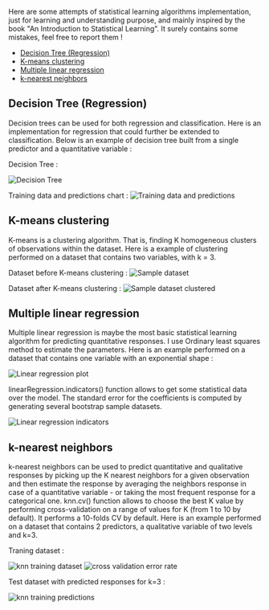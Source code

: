 Here are some attempts of statistical learning algorithms implementation, just for learning and understanding purpose, and mainly inspired by the book "An Introduction to Statistical Learning". It surely contains some mistakes, feel free to report them !

- [Decision Tree (Regression)](#decision-tree-regression)
- [K-means clustering](#k-means-clustering)
- [Multiple linear regression](#multiple-linear-regression)
- [k-nearest neighbors](#k-nearest-neighbors)

## Decision Tree (Regression)

Decision trees can be used for both regression and classification. Here is an implementation for regression that could further be extended to classification. Below is an example of decision tree built from a single predictor and a quantitative variable :

Decision Tree :

![Decision Tree](decisionTree/code1.png)

Training data and predictions chart :
![Training data and predictions](decisionTree/plot1.png)

## K-means clustering

K-means is a clustering algorithm. That is, finding K homogeneous clusters of observations within the dataset. Here is a example of clustering performed on a dataset that contains two variables, with k = 3.

Dataset before K-means clustering :
![Sample dataset](kmeans/plot1.png)

Dataset after K-means clustering :
![Sample dataset clustered](kmeans/plot2.png)

## Multiple linear regression

Multiple linear regression is maybe the most basic statistical learning algorithm for predicting quantitative responses. I use Ordinary least squares method to estimate the parameters. Here is an example performed on a dataset that contains one variable with an exponential shape :

![Linear regression plot](linearRegression/plot1.png)

linearRegression.indicators() function allows to get some statistical data over the model. The standard error for the coefficients is computed by generating several bootstrap sample datasets.

![Linear regression indicators](linearRegression/code1.png)

## k-nearest neighbors

k-nearest neighbors can be used to predict quantitative and qualitative responses by picking up the K nearest neighbors for a given observation and then estimate the response by averaging the neighbors response in case of a quantitative variable - or taking the most frequent response for a categorical one. 
knn.cv() function allows to choose the best K value by performing cross-validation on a range of values for K (from 1 to 10 by default). It performs a 10-folds CV by default.
Here is an example performed on a dataset that contains 2 predictors, a qualitative variable of two levels and k=3.

Traning dataset :

![knn training dataset](knn/plot1.png)
![cross validation error rate](knn/plot3.png)

Test dataset with predicted responses for k=3 :

![knn training predictions](knn/plot2.png)